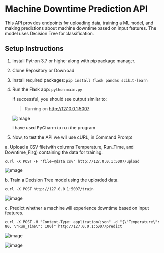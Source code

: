 # Machine Downtime Prediction API
This API provides endpoints for uploading data, training a ML model, and making predictions about machine downtime based on input features. The model uses Decision Tree for classification.
## Setup Instructions
1. Install Python 3.7 or higher along with pip package manager.
2. Clone Repository or Download
3. Install required packages:
   ```pip install flask pandas scikit-learn```
4. Run the Flask app:
   ```python main.py```
   
   If successful, you should see output similar to:
   > Running on http://127.0.0.1:5007
   
   ![image](https://github.com/user-attachments/assets/64601dee-9814-4d94-bba9-d74758d56746)
   
   I have used PyCharm to run the program

6.  Now, to test the API we will use cURL, in Command Prompt
  
   a. Upload a CSV file(with columns Temperature, Run_Time, and Downtime_Flag) containing the data for training.

   ```curl -X POST -F "file=@data.csv" http://127.0.0.1:5007/upload```

  ![image](https://github.com/user-attachments/assets/ab77e404-6127-4a5e-aff0-8ac026d1a396)
  
  b. Train a Decision Tree model using the uploaded data.
  
  ```curl -X POST http://127.0.0.1:5007/train```
  
  ![image](https://github.com/user-attachments/assets/9bdfd672-2017-4a82-baf9-1a9cae465821)

  c. Predict whether a machine will experience downtime based on input features.
  
  ```curl -X POST -H "Content-Type: application/json" -d "{\"Temperature\": 80, \"Run_Time\": 100}" http://127.0.0.1:5007/predict```
  
  ![image](https://github.com/user-attachments/assets/1a1e2e3f-9ca8-4330-a5c4-8396ca8ab8b8)

  ![image](https://github.com/user-attachments/assets/2f3eb6ae-4e9d-41ce-ac1c-d88f8b59a7a4)


